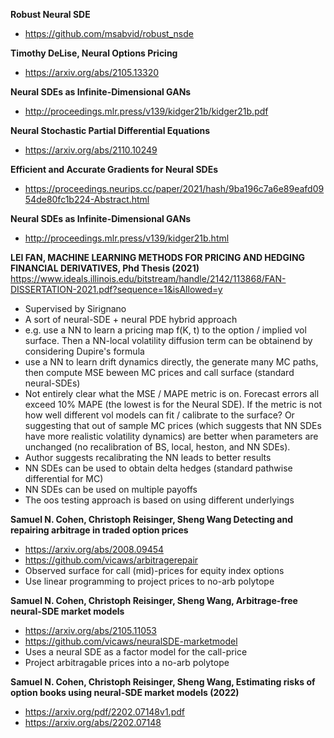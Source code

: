 
**Robust Neural SDE**

+ https://github.com/msabvid/robust_nsde

**Timothy DeLise, Neural Options Pricing**

+  https://arxiv.org/abs/2105.13320


**Neural SDEs as Infinite-Dimensional GANs**

+ http://proceedings.mlr.press/v139/kidger21b/kidger21b.pdf


**Neural Stochastic Partial Differential Equations** 

+ https://arxiv.org/abs/2110.10249






**Efficient and Accurate Gradients for Neural SDEs**

+ https://proceedings.neurips.cc/paper/2021/hash/9ba196c7a6e89eafd0954de80fc1b224-Abstract.html

**Neural SDEs as Infinite-Dimensional GANs**

+ http://proceedings.mlr.press/v139/kidger21b.html






**LEI FAN, MACHINE LEARNING METHODS FOR PRICING AND HEDGING FINANCIAL
DERIVATIVES,  Phd Thesis (2021)**
https://www.ideals.illinois.edu/bitstream/handle/2142/113868/FAN-DISSERTATION-2021.pdf?sequence=1&isAllowed=y

+ Supervised by Sirignano
+ A sort of neural-SDE + neural PDE hybrid approach 
+ e.g. use a NN to learn a pricing map f(K, t) to the option / implied vol surface. Then a NN-local volatility diffusion term can be obtainend by considering Dupire's formula
+ use a NN to learn drift dynamics directly, the generate many MC paths, then compute MSE beween MC prices and call surface (standard neural-SDEs)
+ Not entirely clear what the MSE / MAPE metric is on. Forecast errors all exceed 10% MAPE (the lowest is for the Neural SDE). If the metric is not how well different vol models can fit / calibrate to the surface?  Or suggesting that out of sample MC prices (which suggests that NN SDEs have more realistic volatility dynamics) are better when parameters are unchanged (no recalibration of BS, local, heston, and NN SDEs).
+ Author suggests recalibrating the NN leads to better results
+ NN SDEs can be used to obtain delta hedges (standard pathwise differential for MC)
+ NN SDEs can be used on multiple payoffs
+ The oos testing approach is based on using different underlyings





**Samuel N. Cohen, Christoph Reisinger, Sheng Wang Detecting and repairing arbitrage in traded option prices** 

+ https://arxiv.org/abs/2008.09454
+ https://github.com/vicaws/arbitragerepair
+ Observed surface for call (mid)-prices for equity index options
+ Use linear programming to project prices to no-arb polytope

**Samuel N. Cohen, Christoph Reisinger, Sheng Wang, Arbitrage-free neural-SDE market models**
+ https://arxiv.org/abs/2105.11053
+ https://github.com/vicaws/neuralSDE-marketmodel
+ Uses a neural SDE as a factor model for the call-price
+ Project arbitragable prices into a no-arb polytope

**Samuel N. Cohen, Christoph Reisinger, Sheng Wang, Estimating risks of option books using neural-SDE market models (2022)**

+ https://arxiv.org/pdf/2202.07148v1.pdf
+ https://arxiv.org/abs/2202.07148